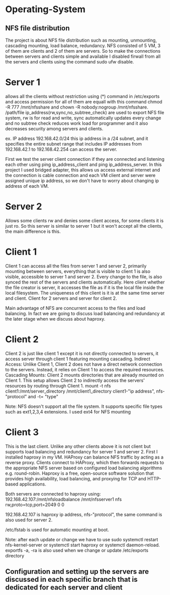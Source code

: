 # Operating-System


## NFS file distribution
The project is about NFS file distribution such as mounting, unmounting, cascading mounting, load balance, redundancy. NFS consisted of 5 VM, 3 of them are clients and 2 of them are servers.
So to make the connections between servers and clients simple and available I disabled firwall from all the servers and clients using the command sudo ufw disable.
# Server 1 
allows all the clients without restriction using (*) command in /etc/exports and access permission for all of them are equall with this command chmod -R 777 /mnt/nfsshare
and chown  -R nobody:nogroup /mnt/nfsshare. /path/file ip_address(rw,sync,no_subtree_check) are used to export NFS file system, rw is for read and write, sync automatically updates every change and no
subtree check reduces work load for programmer and it also decreases security among servers and clients.

ex. IP address 192.168.42.0/24 this ip address in a /24 subnet, and it specifies the entire subnet range that includes IP addresses from 192.168.42.1 to 192.168.42.254 can access the server.

First we test the server client connection if they are connected and listening each other using ping ip_address_client and ping ip_address_server. In this project I used bridged adapter, this allows us
access external internet and the connection is cable connection and each VM client and server were assigned unique ip address, so we don't have to worry about changing ip address of each VM.

# Server 2
Allows some clients rw and denies some client access, for some clients it is just ro. So this server is similar to server 1 but it won't accept all the clients, the main difference is this.

# Client 1
Client 1 can access all the files from server 1 and server 2, primarily mounting between servers, everything that is visible to client 1 is also visible, accessible to server 1 and server 2. Every change
to the file, is also synced the rest of the servers and clients automatically. Here client whether the file creator is server, it accesses the file as if it is the local file inside the local filesystem.
The uniqueness of this client is it is at the same time server and client. Client for 2 servers and server for client 2.

Main advantage of NFS are concurrent access to the files and load balancing. In fact we are going to discuss load balancing and redundancy at the later stage when we discuss about haproxy.

# Client 2

Client 2 is just like client 1 except it is not directly connected to servers, it access server through client 1 featuring mounting cascading. Indirect Access: Unlike Client 1, Client 2 does not 
have a direct network connection to the servers. Instead, it relies on Client 1 to access the required resources.
Cascading Mounts: Client 2 mounts directories that are already mounted on Client 1. This setup allows Client 2 to indirectly access the servers' resources by routing through Client 1.
mount -t nfs client1:/mnt/server_directory /mnt/client1_directory
client1-"ip address", nfs-"protocol" and -t= "type"

Note: NFS doesn't support all the file system. It supports specific file types such as ext1,2,3,4 extensions. I used ext4 for NFS mounting

# Client 3

This is the last client. Unlike any other clients above it is not client but supports load balancing and redundancy for server 1 and server 2. First I installed haproxy in my VM. HAProxy can balance NFS 
traffic by acting as a reverse proxy. Clients connect to HAProxy, which then forwards requests to the appropriate NFS server based on configured load balancing algorithms e.g. round-robin.
Haproxy is a free, open-source software solution that provides high availability, load balancing, and proxying for TCP and HTTP-based applications.

Both servers are connected to haproxy using:
192.168.42.107:/mnt/nfsloadbalance /mnt/nfsserver1 nfs rw,proto=tcp,port=2049 0 0

192.168.42.107 is haproxy ip address, nfs-"protocol", the same command is also used for server 2.

/etc/fstab is used for automatic mounting at boot.

Note: after each update or change we have to use sudo systemctl restart nfs-kernel-server or systemctl start haproxy or systemctl daemon-reload. exportfs -a, -ra is also used when we change or update
/etc/exports directory

## Configuration and setting up the servers are discussed in each specific branch that is dedicated for each server and client

